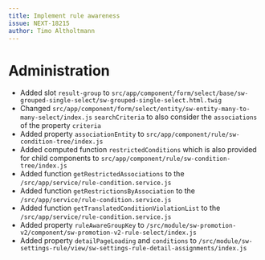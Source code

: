 ```yaml
---
title: Implement rule awareness
issue: NEXT-18215
author: Timo Altholtmann
---
```

# Administration
* Added slot `result-group` to `src/app/component/form/select/base/sw-grouped-single-select/sw-grouped-single-select.html.twig`
* Changed `src/app/component/form/select/entity/sw-entity-many-to-many-select/index.js` `searchCriteria` to also consider the `associations` of the property `criteria`
* Added property `associationEntity` to `src/app/component/rule/sw-condition-tree/index.js`
* Added computed function `restrictedConditions` which is also provided for child components to `src/app/component/rule/sw-condition-tree/index.js`
* Added function `getRestrictedAssociations` to the `/src/app/service/rule-condition.service.js`
* Added function `getRestrictionsByAssociation` to the `/src/app/service/rule-condition.service.js`
* Added function `getTranslatedConditionViolationList` to the `/src/app/service/rule-condition.service.js`
* Added property `ruleAwareGroupKey` to `/src/module/sw-promotion-v2/component/sw-promotion-v2-rule-select/index.js`
* Added property `detailPageLoading` and `conditions` to `/src/module/sw-settings-rule/view/sw-settings-rule-detail-assignments/index.js`
